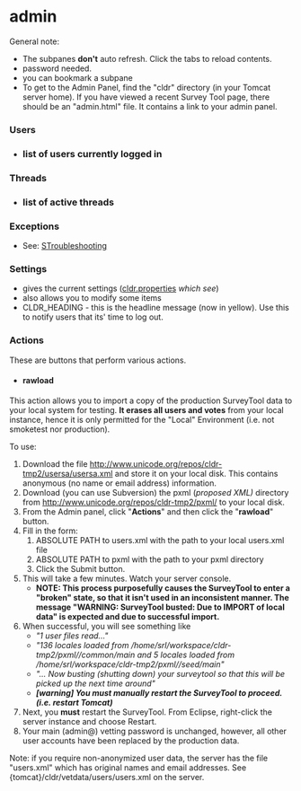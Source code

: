 # admin

General note:

*   The subpanes **don't** auto refresh. Click the tabs to reload contents.
*   password needed.
*   you can bookmark a subpane
*   To get to the Admin Panel, find the "cldr" directory (in your Tomcat server
    home). If you have viewed a recent Survey Tool page, there should be an
    "admin.html" file. It contains a link to your admin panel.

### Users

*   ### list of users currently logged in

### Threads

*   ### list of active threads

### Exceptions

*   See:
    [STroubleshooting](../../development/surveytool-info/stroubleshooting/index.md)

### Settings

*   gives the current settings
    ([cldr.properties](../../development/running-survey-tool/cldr-properties/index.md)
    *which see*)
*   also allows you to modify some items
*   CLDR_HEADING - this is the headline message (now in yellow). Use this to
    notify users that its' time to log out.

### Actions

These are buttons that perform various actions.

*   #### rawload

This action allows you to import a copy of the production SurveyTool data to
your local system for testing. **It erases all users and votes** from your local
instance, hence it is only permitted for the "Local" Environment (i.e. not
smoketest nor production).

To use:

1.  Download the file http://www.unicode.org/repos/cldr-tmp2/usersa/usersa.xml
    and store it on your local disk. This contains anonymous (no name or email
    address) information.
2.  Download (you can use Subversion) the pxml (*proposed XML)* directory from
    <http://www.unicode.org/repos/cldr-tmp2/pxml/> to your local disk.
3.  From the Admin panel, click "**Actions**" and then click the "**rawload**"
    button.
4.  Fill in the form:
    1.  ABSOLUTE PATH to users.xml with the path to your local users.xml file
    2.  ABSOLUTE PATH to pxml with the path to your pxml directory
    3.  Click the Submit button.
5.  This will take a few minutes. Watch your server console.
    *   **NOTE: This process purposefully causes the SurveyTool to enter a
        "broken" state, so that it isn't used in an inconsistent manner. The
        message "WARNING: SurveyTool busted: Due to IMPORT of local data" is
        expected and due to successful import.**
6.  When successful, you will see something like
    *   *"1 user files read..."*
    *   *"136 locales loaded from
        /home/srl/workspace/cldr-tmp2/pxml//common/main and 5 locales loaded
        from /home/srl/workspace/cldr-tmp2/pxml//seed/main"*
    *   *"... Now busting (shutting down) your surveytool so that this will be
        picked up the next time around"*
    *   ***\[warning\] You must manually restart the SurveyTool to proceed.
        (i.e. restart Tomcat)***
7.  Next, you **must** restart the SurveyTool. From Eclipse, right-click the
    server instance and choose Restart.
8.  Your main (admin@) vetting password is unchanged, however, all other user
    accounts have been replaced by the production data.

Note: if you require non-anonymized user data, the server has the file
"users.xml" which has original names and email addresses. See
{tomcat}/cldr/vetdata/users/users.xml on the server.
